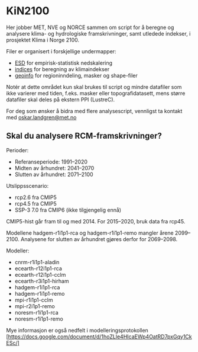 # KiN2100

Her jobber MET, NVE og NORCE sammen om script for å beregne og analysere klima- og hydrologiske framskrivninger, 
samt utledede indekser, i prosjektet Klima i Norge 2100.

Filer er organisert i forskjellige undermapper:
- [ESD](ESD) for empirisk-statistisk nedskalering
- [indices](indices) for beregning av klimaindekser
- [geoinfo](geoinfo) for regioninndeling, masker og shape-filer

Notér at dette området kun skal brukes til script og mindre datafiler som ikke varierer med tiden, f.eks. masker eller topografidatasett, mens større datafiler skal deles på ekstern PPI (LustreC).

For deg som ønsker å bidra med flere analysescript, vennligst ta kontakt med oskar.landgren@met.no

## Skal du analysere RCM-framskrivninger?

Perioder:
- Referanseperiode: 1991–2020
- Midten av århundret: 2041–2070
- Slutten av århundret: 2071–2100

Utslippsscenario:
- rcp2.6 fra CMIP5
- rcp4.5 fra CMIP5
- SSP-3 7.0 fra CMIP6 (ikke tilgjengelig ennå)

CMIP5-hist går fram til og med 2014. For 2015–2020, bruk data fra rcp45.

Modellene hadgem-r1i1p1-rca og hadgem-r1i1p1-remo mangler årene 2099–2100. Analysene for slutten av århundret gjøres derfor for 2069–2098.

Modeller: 
- cnrm-r1i1p1-aladin
- ecearth-r12i1p1-rca
- ecearth-r12i1p1-cclm
- ecearth-r3i1p1-hirham
- hadgem-r1i1p1-rca
- hadgem-r1i1p1-remo
- mpi-r1i1p1-cclm
- mpi-r2i1p1-remo
- noresm-r1i1p1-rca
- noresm-r1i1p1-remo


Mye informasjon er også nedfelt i modelleringsprotokollen [https://docs.google.com/document/d/1hoZLle4HIcaEWp4OatRD7pxGqy1CkESc/]
